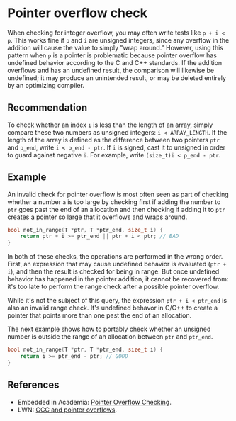# Pointer overflow check
When checking for integer overflow, you may often write tests like `p + i < p`. This works fine if `p` and `i` are unsigned integers, since any overflow in the addition will cause the value to simply "wrap around." However, using this pattern when `p` is a pointer is problematic because pointer overflow has undefined behavior according to the C and C++ standards. If the addition overflows and has an undefined result, the comparison will likewise be undefined; it may produce an unintended result, or may be deleted entirely by an optimizing compiler.


## Recommendation
To check whether an index `i` is less than the length of an array, simply compare these two numbers as unsigned integers: `i < ARRAY_LENGTH`. If the length of the array is defined as the difference between two pointers `ptr` and `p_end`, write `i < p_end - ptr`. If `i` is signed, cast it to unsigned in order to guard against negative `i`. For example, write `(size_t)i < p_end - ptr`.


## Example
An invalid check for pointer overflow is most often seen as part of checking whether a number `a` is too large by checking first if adding the number to `ptr` goes past the end of an allocation and then checking if adding it to `ptr` creates a pointer so large that it overflows and wraps around.


```cpp
bool not_in_range(T *ptr, T *ptr_end, size_t i) {
    return ptr + i >= ptr_end || ptr + i < ptr; // BAD
}

```
In both of these checks, the operations are performed in the wrong order. First, an expression that may cause undefined behavior is evaluated (`ptr + i`), and then the result is checked for being in range. But once undefined behavior has happened in the pointer addition, it cannot be recovered from: it's too late to perform the range check after a possible pointer overflow.

While it's not the subject of this query, the expression `ptr + i < ptr_end` is also an invalid range check. It's undefined behavor in C/C++ to create a pointer that points more than one past the end of an allocation.

The next example shows how to portably check whether an unsigned number is outside the range of an allocation between `ptr` and `ptr_end`.


```cpp
bool not_in_range(T *ptr, T *ptr_end, size_t i) {
    return i >= ptr_end - ptr; // GOOD
}
```

## References
* Embedded in Academia: [Pointer Overflow Checking](https://blog.regehr.org/archives/1395).
* LWN: [GCC and pointer overflows](https://lwn.net/Articles/278137/).
